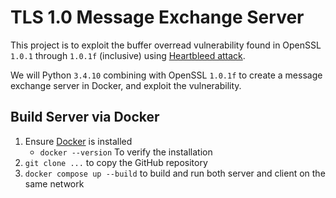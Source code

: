 # TLS 1.0 Message Exchange Server
This project is to exploit the buffer overread vulnerability found in OpenSSL `1.0.1` through `1.0.1f` (inclusive) using [Heartbleed attack](https://heartbleed.com/).

We will Python `3.4.10` combining with OpenSSL `1.0.1f` to create a message exchange server in Docker, and exploit the vulnerability.

## Build Server via Docker
1. Ensure [Docker](https://www.docker.com/) is installed
    - ``docker --version`` To verify the installation
2. ``git clone ...`` to copy the GitHub repository
3. ``docker compose up --build`` to build and run both server and client on the same network